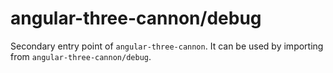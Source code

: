 # angular-three-cannon/debug

Secondary entry point of `angular-three-cannon`. It can be used by importing from `angular-three-cannon/debug`.
